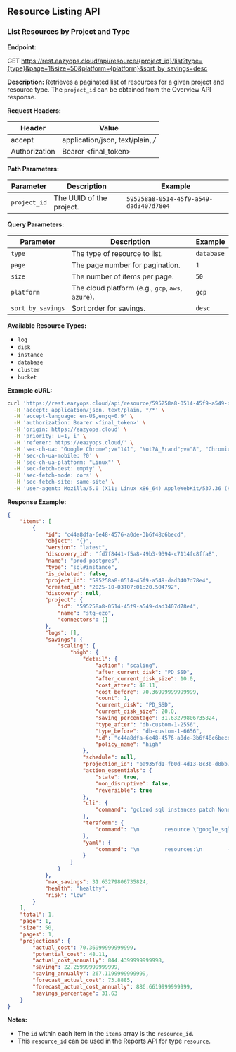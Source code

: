 ## Resource Listing API

### List Resources by Project and Type

**Endpoint:**

GET https://rest.eazyops.cloud/api/resource/{project_id}/list?type={type}&page=1&size=50&platform={platform}&sort_by_savings=desc

**Description:**
Retrieves a paginated list of resources for a given project and resource type. The `project_id` can be obtained from the Overview API response.

**Request Headers:**

| Header        | Value             |
|---------------|-----------------|
| accept        | application/json, text/plain, */* |
| Authorization	| Bearer <final_token> |

**Path Parameters:**

| Parameter    | Description                                   | Example |
|--------------|-----------------------------------------------|---------|
| `project_id` | The UUID of the project.                      | `595258a8-0514-45f9-a549-dad3407d78e4` |

**Query Parameters:**

| Parameter        | Description                                   | Example |
|------------------|-----------------------------------------------|---------|
| `type`           | The type of resource to list.                 | `database` |
| `page`           | The page number for pagination.               | `1`     |
| `size`           | The number of items per page.                 | `50`    |
| `platform`       | The cloud platform (e.g., `gcp`, `aws`, `azure`). | `gcp`   |
| `sort_by_savings`| Sort order for savings.                       | `desc`  |

**Available Resource Types:**

- `log`
- `disk`
- `instance`
- `database`
- `cluster`
- `bucket`

**Example cURL:**

```bash
curl 'https://rest.eazyops.cloud/api/resource/595258a8-0514-45f9-a549-dad3407d78e4/list?type=database&page=1&size=50&platform=gcp&sort_by_savings=desc' \
  -H 'accept: application/json, text/plain, */*' \
  -H 'accept-language: en-US,en;q=0.9' \
  -H 'authorization: Bearer <final_token>' \
  -H 'origin: https://eazyops.cloud' \
  -H 'priority: u=1, i' \
  -H 'referer: https://eazyops.cloud/' \
  -H 'sec-ch-ua: "Google Chrome";v="141", "Not?A_Brand";v="8", "Chromium";v="141"' \
  -H 'sec-ch-ua-mobile: ?0' \
  -H 'sec-ch-ua-platform: "Linux"' \
  -H 'sec-fetch-dest: empty' \
  -H 'sec-fetch-mode: cors' \
  -H 'sec-fetch-site: same-site' \
  -H 'user-agent: Mozilla/5.0 (X11; Linux x86_64) AppleWebKit/537.36 (KHTML, like Gecko) Chrome/141.0.0.0 Safari/537.36'
```

**Response Example:**

```json
{
    "items": [
        {
            "id": "c44a8dfa-6e48-4576-a0de-3b6f48c6becd",
            "object": "{}",
            "version": "latest",
            "discovery_id": "fd7f8441-f5a8-49b3-9394-c7114fc8ffa8",
            "name": "prod-postgres",
            "type": "sql#instance",
            "is_deleted": false,
            "project_id": "595258a8-0514-45f9-a549-dad3407d78e4",
            "created_at": "2025-10-03T07:01:20.504792",
            "discovery": null,
            "project": {
                "id": "595258a8-0514-45f9-a549-dad3407d78e4",
                "name": "stg-ezo",
                "connectors": []
            },
            "logs": [],
            "savings": {
                "scaling": {
                    "high": {
                        "detail": {
                            "action": "scaling",
                            "after_current_disk": "PD_SSD",
                            "after_current_disk_size": 10.0,
                            "cost_after": 48.11,
                            "cost_before": 70.36999999999999,
                            "count": 1,
                            "current_disk": "PD_SSD",
                            "current_disk_size": 20.0,
                            "saving_percentage": 31.63279806735824,
                            "type_after": "db-custom-1-2556",
                            "type_before": "db-custom-1-6656",
                            "id": "c44a8dfa-6e48-4576-a0de-3b6f48c6becd",
                            "policy_name": "high"
                        },
                        "schedule": null,
                        "projection_id": "ba935fd1-fb0d-4d13-8c3b-d8bb789b9741",
                        "action_essentials": {
                            "state": true,
                            "non_disruptive": false,
                            "reversible": true
                        },
                        "cli": {
                            "command": "gcloud sql instances patch None --tier=db-custom-1-2556 \n "
                        },
                        "teraform": {
                            "command": "\n        resource \"google_sql_database_instance\" \"instance\" {\n        name             = \"None\"\n        database_version = \"MYSQL_8_0\" # Or your desired database version\n        region           = \"us-central1\"\n\n        settings {\n            tier = \"db-custom-1-6656\" # Or your existing tier\n\n            data_disk_type = \"db-custom-1-2556\" # Change the disk type here\n            data_disk_size_gb = 10 # Or your desired disk size\n        }\n        }\n     \n "
                        },
                        "yaml": {
                            "command": "\n        resources:\n        - name: prod-postgres\n        type: gcp-types/sqladmin-v1beta4:instances\n        properties:\n            region: us-central1\n            settings:\n            tier: db-custom-1-6656\n            dataDiskType: db-custom-1-2556\n            dataDiskSizeGb: 10\n    gcloud deployment-manager deployments update  --config sql-instance-update.yaml \n "
                        }
                    }
                }
            },
            "max_savings": 31.63279806735824,
            "health": "healthy",
            "risk": "low"
        }
    ],
    "total": 1,
    "page": 1,
    "size": 50,
    "pages": 1,
    "projections": {
        "actual_cost": 70.36999999999999,
        "potential_cost": 48.11,
        "actual_cost_annually": 844.4399999999998,
        "saving": 22.25999999999999,
        "saving_annually": 267.1199999999999,
        "forecast_actual_cost": 73.8885,
        "forecast_actual_cost_annually": 886.6619999999999,
        "savings_percentage": 31.63
    }
}
```

**Notes:**

- The `id` within each item in the `items` array is the `resource_id`.
- This `resource_id` can be used in the Reports API for type `resource`.